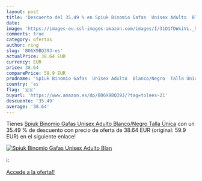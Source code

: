 ```yaml
---
layout: post
title: 'Descuento del 35.49 % en Spiuk Binomio Gafas  Unisex Adulto  Blan'
date: 
image: 'https://images-eu.ssl-images-amazon.com/images/I/31D1fDWxiVL._SL200_.jpg'
comments: true
category: ofertas
author: ring
slug: 'B06X9BQ39J-es'
actualPrice: 38.64 EUR
currency: EUR
price: 38.64
comparePrice: 59.9 EUR
prodname: 'Spiuk Binomio Gafas  Unisex Adulto  Blanco/Negro  Talla Única'
country: 'es'
flag: '🇪🇸'
buyurl: 'https://www.amazon.es/dp/B06X9BQ39J/?tag=tolees-21'
descuento: '35.49'
average: '38.64'
---
```


Tienes [Spiuk Binomio Gafas  Unisex Adulto  Blanco/Negro  Talla Única](https://www.amazon.es/dp/B06X9BQ39J/?tag=tolees-21) con un 35.49 % de descuento con precio de oferta de 38.64 EUR (original: 59.9 EUR) en el siguiente enlace!

[![Spiuk Binomio Gafas  Unisex Adulto  Blan](https://images-eu.ssl-images-amazon.com/images/I/31D1fDWxiVL._SL200_.jpg)](https://www.amazon.es/dp/B06X9BQ39J/?tag=tolees-21)

ℹ️:


[Accede a la oferta!!](https://www.amazon.es/dp/B06X9BQ39J/?tag=tolees-21)
